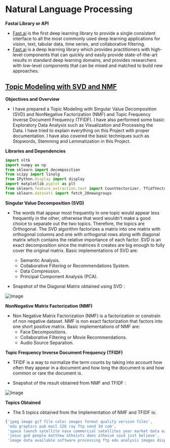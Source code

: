 # **Natural Language Processing**

**Fastai Library or API**
- [Fast.ai](https://www.fast.ai/about/) is the first deep learning library to provide a single consistent interface to all the most commonly used deep learning applications for vision, text, tabular data, time series, and collaborative filtering.
- [Fast.ai](https://www.fast.ai/about/) is a deep learning library which provides practitioners with high-level components that can quickly and easily provide state-of-the-art results in standard deep learning domains, and provides researchers with low-level components that can be mixed and matched to build new approaches.

## [**Topic Modeling with SVD and NMF**](https://github.com/ThinamXx/NaturalLanguageProcessing_NLP/blob/master/Topic%20Modeling%20with%20SVD%20and%20NMF.ipynb)

**Objectives and Overview**
- I have prepared a Topic Modeling with Singular Value Decomposition (SVD) and NonNegative Factorization (NMF) and Topic Frequency Inverse Document Frequency (TFIDF). I have also performed some basic Exploratory Data Analysis such as Visualization and Processing the Data. I have tried to explain everything on this Project with proper documentation. I have also covered the basic techniques such as Stopwords, Stemming and Lemmatization in this Project. 

**Libraries and Dependencies**

```javascript
import nltk
import numpy as np  
from sklearn import decomposition
from scipy import linalg
from IPython.display import display
import matplotlib.pyplot as plt
from sklearn.feature_extraction.text import CountVectorizer, TfidfVectorizer
from sklearn.datasets import fetch_20newsgroups
```

**Singular Value Decomposition (SVD)**
- The words that appear most frequently in one topic would appear less frequently in the other, otherwise that word wouldn't make a good choice to separate out the two topics. Therefore, the topics are Orthogonal. The SVD algorithm factorizes a matrix into one matrix with orthogonal columns and one with orthogonal rows along with diagonal matrix which contains the relative importance of each factor. SVD is an exact decomposition since the matrices it creates are big enough to fully cover the original matrix. Basic implementations of SVD are: 
  - Semantic Analysis.
  - Collaborative Filtering or Recommendations System.
  - Data Compression.
  - Principal Component Analysis (PCA).
  
- Snapshot of the Diagonal Matrix obtained using SVD : 

![Image](https://github.com/ThinamXx/66DaysofData__NLP/blob/master/Images/O1.PNG)

**NonNegative Matrix Factorization (NMF)**
- Non Negative Matrix Factorization (NMF) is a factorization or constrain of non negative dataset. NMF is non exact factorization that factors into one short positive matrix. Basic implementations of NMF are:
  - Face Decompositions.
  - Collaborative Filtering or Movie Recommendations.
  - Audio Source Separation.

**Topic Frequency Inverse Document Frequency (TFIDF)**
- TFIDF is a way to normalize the term counts by taking into account how often they appear in a document and how long the document is and how common or rare the document is.

- Snapshot of the result obtained from NMF and TFIDF :

![Image](https://github.com/ThinamXx/66DaysofData__NLP/blob/master/Images/Day%2015%20a.PNG)

**Topics Obtained**
- The 5 topics obtained from the Implementation of NMF and TFIDF is:

```javascript
['jpeg image gif file color images format quality version files',
 'edu graphics pub mail 128 ray ftp send 3d com',
 'space launch satellite nasa commercial satellites year market data earth',
 'jesus god people matthew atheists does atheism said just believe',
 'image data available software processing ftp edu analysis images display']
```

